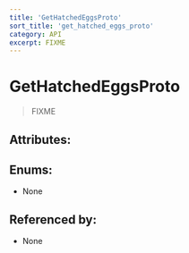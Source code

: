 ```yaml
---
title: 'GetHatchedEggsProto'
sort_title: 'get_hatched_eggs_proto'
category: API
excerpt: FIXME
---
```


# GetHatchedEggsProto

> FIXME

## Attributes:


## Enums:

- None

## Referenced by:

- None

